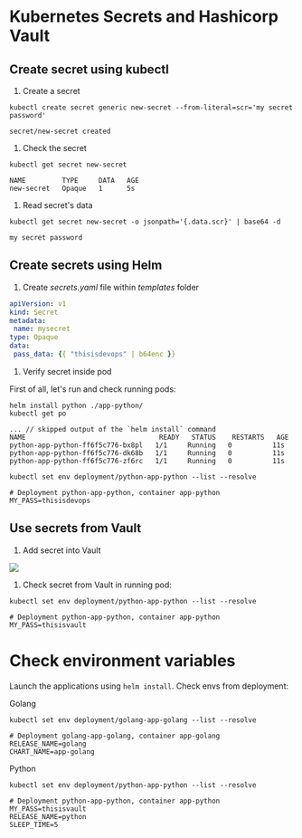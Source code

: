 # Kubernetes Secrets and Hashicorp Vault

## Create secret using kubectl

1. Create a secret
```shell
kubectl create secret generic new-secret --from-literal=scr='my secret password'
```
```text
secret/new-secret created
```
1. Check the secret
```shell
kubectl get secret new-secret
```
```text
NAME         TYPE     DATA   AGE
new-secret   Opaque   1      5s
```

1. Read secret's data

```shell
kubectl get secret new-secret -o jsonpath='{.data.scr}' | base64 -d
```
```text
my secret password
```

## Create secrets using Helm

1. Create *secrets.yaml* file within *templates* folder

```yaml
apiVersion: v1
kind: Secret
metadata:
 name: mysecret
type: Opaque
data:
 pass_data: {{ "thisisdevops" | b64enc }}
```

1. Verify secret inside pod

First of all, let's run and check running pods:
```shell
helm install python ./app-python/
kubectl get po
```
```text
... // skipped output of the `helm install` command
NAME                                 READY   STATUS    RESTARTS   AGE
python-app-python-ff6f5c776-bx8pl   1/1     Running   0          11s
python-app-python-ff6f5c776-dk68b   1/1     Running   0          11s
python-app-python-ff6f5c776-zf6rc   1/1     Running   0          11s
```
```shell
kubectl set env deployment/python-app-python --list --resolve
```
```text
# Deployment python-app-python, container app-python
MY_PASS=thisisdevops
   ```

## Use secrets from Vault

1. Add secret into Vault

![](https://i.imgur.com/A2KkFvg.png)

1. Check secret from Vault in running pod:
```shell
kubectl set env deployment/python-app-python --list --resolve
```
```text
# Deployment python-app-python, container app-python
MY_PASS=thisisvault
```
   

# Check environment variables

Launch the applications using `helm install`. Check envs from deployment:

Golang
```shell
kubectl set env deployment/golang-app-golang --list --resolve
```
```text
# Deployment golang-app-golang, container app-golang
RELEASE_NAME=golang
CHART_NAME=app-golang
```

Python
```shell
kubectl set env deployment/python-app-python --list --resolve
```
```text
# Deployment python-app-python, container app-python
MY_PASS=thisisvault
RELEASE_NAME=python
SLEEP_TIME=5
```
